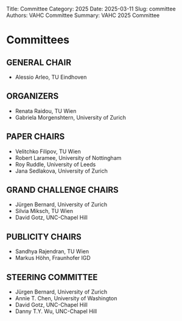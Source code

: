 Title: Committee
Category: 2025
Date: 2025-03-11
Slug: committee
Authors: VAHC Committee
Summary: VAHC 2025 Committee


Committees
====================

GENERAL CHAIR
----------------
- Alessio Arleo,		       TU Eindhoven		       


ORGANIZERS
----------------
- Renata Raidou,	         TU Wien			          
- Gabriela Morgenshtern,  University of Zurich

PAPER CHAIRS
----------------
- Velitchko Filipov,		   TU Wien
- Robert Laramee,		     University of Nottingham	
- Roy Ruddle,			       University of Leeds		
- Jana Sedlakova,		     University of Zurich		

GRAND CHALLENGE CHAIRS
----------------
- Jürgen Bernard,		  University of Zurich
- Silvia Miksch,	    TU Wien
- David Gotz,			    UNC-Chapel Hill

PUBLICITY CHAIRS
----------------
- Sandhya Rajendran,	  TU Wien
- Markus Höhn,	        Fraunhofer IGD

STEERING COMMITTEE
----------------
- Jürgen Bernard,		University of Zurich
- Annie T. Chen,			University of Washington
- David Gotz,			  UNC-Chapel Hill
- Danny T.Y. Wu,			UNC-Chapel Hill
